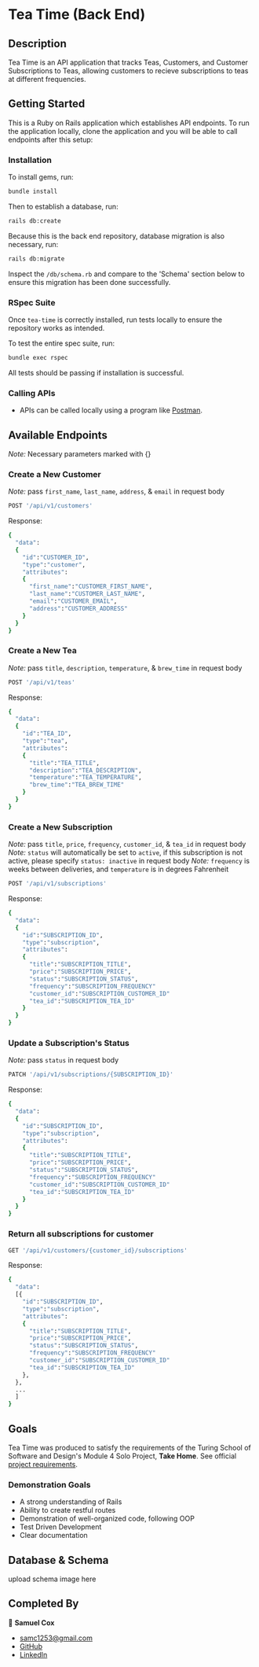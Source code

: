 # Tea Time (Back End)

## Description

Tea Time is an API application that tracks Teas, Customers, and Customer Subscriptions to Teas, allowing customers to recieve subscriptions to teas at different frequencies.

## Getting Started

This is a Ruby on Rails application which establishes API endpoints. To run the application locally, clone the application and you will be able to call endpoints after this setup:

### Installation

To install gems, run:

```bash
bundle install
```

Then to establish a database, run:

```bash
rails db:create
```

Because this is the back end repository, database migration is also necessary, run:

```bash
rails db:migrate
```

Inspect the `/db/schema.rb` and compare to the 'Schema' section below to ensure this migration has been done successfully.

### RSpec Suite

Once `tea-time` is correctly installed, run tests locally to ensure the repository works as intended.

To test the entire spec suite, run:

```bash
bundle exec rspec
```

All tests should be passing if installation is successful.

### Calling APIs

- APIs can be called locally using a program like [Postman](https://www.postman.com).

## Available Endpoints

*Note:* Necessary parameters marked with {}

### Create a New Customer
*Note:* pass `first_name`, `last_name`, `address`, & `email` in request body

```bash
POST '/api/v1/customers'
```

Response:
```bash
{
  "data":
  {
    "id":"CUSTOMER_ID",
    "type":"customer",
    "attributes":
    {
      "first_name":"CUSTOMER_FIRST_NAME",
      "last_name":"CUSTOMER_LAST_NAME",
      "email":"CUSTOMER_EMAIL",
      "address":"CUSTOMER_ADDRESS"
    }
  }
}
```

### Create a New Tea
*Note:* pass `title`, `description`, `temperature`, & `brew_time` in request body

```bash
POST '/api/v1/teas'
```

Response:
```bash
{
  "data":
  {
    "id":"TEA_ID",
    "type":"tea",
    "attributes":
    {
      "title":"TEA_TITLE",
      "description":"TEA_DESCRIPTION",
      "temperature":"TEA_TEMPERATURE",
      "brew_time":"TEA_BREW_TIME"
    }
  }
}
```

### Create a New Subscription
*Note:* pass `title`, `price`, `frequency`, `customer_id`, & `tea_id` in request body
*Note:* `status` will automatically be set to `active`, if this subscription is not active, please specify `status: inactive` in request body
*Note:* `frequency` is weeks between deliveries, and `temperature` is in degrees Fahrenheit

```bash
POST '/api/v1/subscriptions'
```

Response:
```bash
{
  "data":
  {
    "id":"SUBSCRIPTION_ID",
    "type":"subscription",
    "attributes":
    {
      "title":"SUBSCRIPTION_TITLE",
      "price":"SUBSCRIPTION_PRICE",
      "status":"SUBSCRIPTION_STATUS",
      "frequency":"SUBSCRIPTION_FREQUENCY"
      "customer_id":"SUBSCRIPTION_CUSTOMER_ID"
      "tea_id":"SUBSCRIPTION_TEA_ID"
    }
  }
}
```

### Update a Subscription's Status
*Note:* pass `status` in request body

```bash
PATCH '/api/v1/subscriptions/{SUBSCRIPTION_ID}'
```

Response:
```bash
{
  "data":
  {
    "id":"SUBSCRIPTION_ID",
    "type":"subscription",
    "attributes":
    {
      "title":"SUBSCRIPTION_TITLE",
      "price":"SUBSCRIPTION_PRICE",
      "status":"SUBSCRIPTION_STATUS",
      "frequency":"SUBSCRIPTION_FREQUENCY"
      "customer_id":"SUBSCRIPTION_CUSTOMER_ID"
      "tea_id":"SUBSCRIPTION_TEA_ID"
    }
  }
}
```

### Return all subscriptions for customer

```bash
GET '/api/v1/customers/{customer_id}/subscriptions'
```

Response:
```bash
{
  "data":
  [{
    "id":"SUBSCRIPTION_ID",
    "type":"subscription",
    "attributes":
    {
      "title":"SUBSCRIPTION_TITLE",
      "price":"SUBSCRIPTION_PRICE",
      "status":"SUBSCRIPTION_STATUS",
      "frequency":"SUBSCRIPTION_FREQUENCY"
      "customer_id":"SUBSCRIPTION_CUSTOMER_ID"
      "tea_id":"SUBSCRIPTION_TEA_ID"
    },
  },
  ...
  ]
}
```

## Goals

Tea Time was produced to satisfy the requirements of the Turing School of Software and Design's Module 4 Solo Project, **Take Home**. See official [project requirements](https://mod4.turing.edu/projects/take_home/take_home_be).

### Demonstration Goals

- A strong understanding of Rails
- Ability to create restful routes
- Demonstration of well-organized code, following OOP
- Test Driven Development
- Clear documentation

## Database & Schema

upload schema image here

## Completed By

:bust_in_silhouette: **Samuel Cox**
- samc1253@gmail.com
- [GitHub](https://github.com/sambcox)
- [LinkedIn](https://www.linkedin.com/in/samuel-bingham-cox/)

